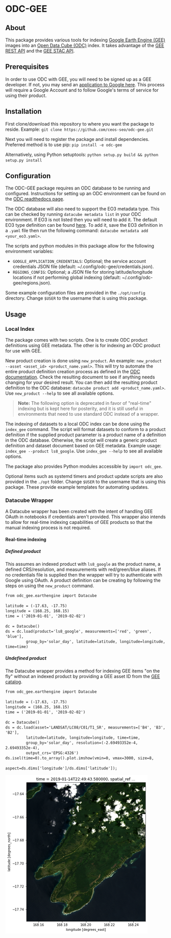 # ODC-GEE

## About
This package provides various tools for indexing [Google Earth Engine
(GEE)](https://earthengine.google.com/)
images into an [Open Data Cube
(ODC)](https://datacube-core.readthedocs.io/en/latest/index.html) index. It
takes advantage of the [GEE REST
API](https://developers.google.com/earth-engine/reference) and the [GEE STAC
API](https://earthengine-stac.storage.googleapis.com/).

## Prerequisites
In order to use ODC with GEE, you will need to be signed up as a GEE
developer. If not, you may send an [application to Google
here](https://signup.earthengine.google.com/). This process will require a
Google Account and to follow Google's terms of service for using their
product.

## Installation
First clone/download this repository to where you want the package to reside.
Example: `git clone https://github.com/ceos-seo/odc-gee.git`

Next you will need to register the package and install dependencies.
Preferred method is to use pip:
`pip install -e odc-gee`

Alternatively, using Python setuptools:
`python setup.py build && python setup.py install`

## Configuration
The ODC-GEE package requires an ODC database to be running and configured.
Instructions for setting up an ODC environment can be found on the [ODC
readthedocs
page](https://datacube-core.readthedocs.io/en/latest/ops/db_setup.html).

The ODC database will also need to support the EO3 metadata type. This can be
checked by running `datacube metadata list` in your ODC environment. If EO3 is
not listed then you will need to add it. The default EO3 type definition can be
found
[here](https://github.com/opendatacube/datacube-core/blob/datacube-1.8.3/datacube/index/default-metadata-types.yaml).
To add it, save the EO3 definition in a `.yaml` file then run the following
command: `datacube metadata add <your_eo3.yaml>`.

The scripts and python modules in this package allow for the following
environment variables:

* `GOOGLE_APPLICATION_CREDENTIALS`: Optional; the service account credentials
  JSON file (default: ~/.config/odc-gee/credentials.json).
* `REGIONS_CONFIG`: Optional; a JSON file for storing latitude/longitude
  locations if not performing global indexing (default:
~/.config/odc-gee/regions.json).

Some example configuration files are provided in the `./opt/config` directory.
Change `$USER` to the username that is using this package.

## Usage
### Local Index
The package comes with two scripts. One is to create ODC product definitions
using GEE metadata. The other is for indexing an ODC product for use with GEE.

New product creation is done using `new_product`. An example: `new_product
--asset <asset_id> <product_name.yaml>`. This will try to automate the entire
product definition creation process as defined in the [ODC
documentation](https://datacube-core.readthedocs.io/en/latest/ops/product.html).
Check the resulting document to see if anything needs changing for your desired
result. You can then add the resulting product definition to the ODC database:
`datacube product add <product_name.yaml>`. Use `new_product --help` to see all
available options.

>**Note:** The following option is deprecated in favor of "real-time" indexing
>but is kept here for posterity, and it is still useful in environments that
>need to use standard ODC instead of a wrapper.

The indexing of datasets to a local ODC index can be done using the `index_gee`
command. The script will format datasets to conform to a product definition if
the supplied product parameter is a product name of a definition in the ODC
database. Otherwise, the script will create a generic product definition and
dataset document based on GEE metadata. Example usage: `index_gee --product
ls8_google`. Use `index_gee --help` to see all available options.

The package also provides Python modules accessible by `import odc_gee`.

Optional items such as systemd timers and product update scripts are also
provided in the `./opt` folder. Change `$USER` to the username that is using
this package. These provide example templates for automating updates.

### Datacube Wrapper
A Datacube wrapper has been created with the intent of handling GEE
OAuth in notebooks if credentials aren't provided. This wrapper also intends to
allow for real-time indexing capabilities of GEE products so that the manual
indexing process is not required.

#### Real-time indexing
##### Defined product
This assumes an indexed product with `ls8_google` as the product name, a
defined CRS/resolution, and measurements with red/green/blue aliases. If no
credentials file is supplied then the wrapper will try to authenticate with
Google using OAuth. A product definition can be creating by following the steps
on using the `new_product` command.

	from odc_gee.earthengine import Datacube

	latitude = (-17.63, -17.75)
	longitude = (168.25, 168.15)
	time = ('2019-01-01', '2019-02-02')

	dc = Datacube()
	ds = dc.load(product='ls8_google', measurements=['red', 'green', 'blue'],
		     group_by='solar_day', latitude=latitude, longitude=longitude, time=time)

##### Undefined product
The Datacube wrapper provides a method for indexing GEE items "on the fly"
without an indexed product by providing a GEE asset ID from the [GEE
catalog](https://developers.google.com/earth-engine/datasets/catalog).

	from odc_gee.earthengine import Datacube

	latitude = (-17.63, -17.75)
	longitude = (168.25, 168.15)
	time = ('2019-01-01', '2019-02-02')

	dc = Datacube()
	ds = dc.load(asset='LANDSAT/LC08/C01/T1_SR', measurements=['B4', 'B3', 'B2'],
		     latitude=latitude, longitude=longitude, time=time,
		     group_by='solar_day', resolution=(-2.69493352e-4, 2.69493352e-4),
		     output_crs='EPSG:4326')
	ds.isel(time=0).to_array().plot.imshow(vmin=0, vmax=3000, size=8,
						   aspect=ds.dims['longitude']/ds.dims['latitude']);

![](/docs/images/real-time-example.png)
